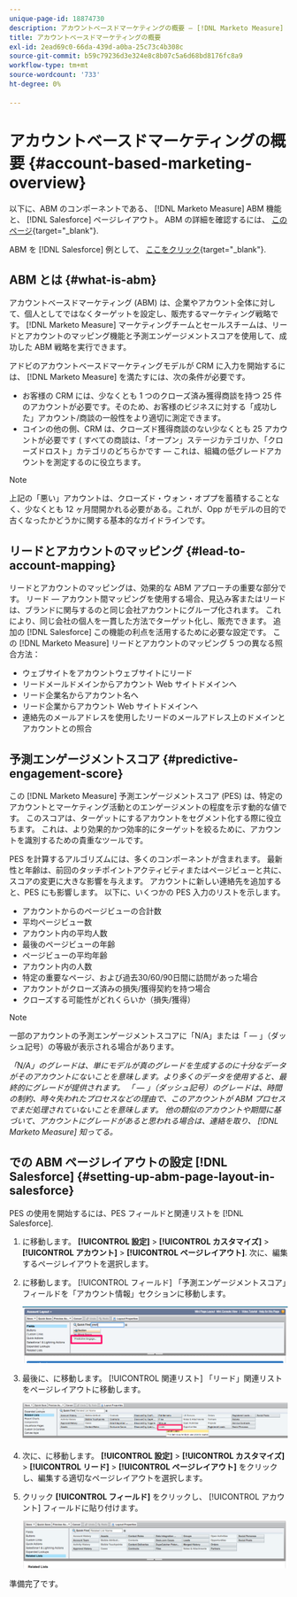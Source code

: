```yaml
---
unique-page-id: 18874730
description: アカウントベースドマーケティングの概要 — [!DNL Marketo Measure]  — 製品ドキュメント
title: アカウントベースドマーケティングの概要
exl-id: 2ead69c0-66da-439d-a0ba-25c73c4b308c
source-git-commit: b59c79236d3e324e8c8b07c5a6d68bd8176fc8a9
workflow-type: tm+mt
source-wordcount: '733'
ht-degree: 0%

---
```


# アカウントベースドマーケティングの概要 {#account-based-marketing-overview}

以下に、ABM のコンポーネントである、 [!DNL Marketo Measure] ABM 機能と、 [!DNL Salesforce] ページレイアウト。 ABM の詳細を確認するには、 [このページ](https://www.marketo.com/account-based-marketing/){target="_blank"}.

ABM を [!DNL Salesforce] 例として、 [ここをクリック](/help/advanced-marketo-measure-features/account-based-marketing/account-based-marketing-overview.md#setting-up-abm-page-layout-in-salesforce){target="_blank"}.

## ABM とは {#what-is-abm}

アカウントベースドマーケティング (ABM) は、企業やアカウント全体に対して、個人としてではなくターゲットを設定し、販売するマーケティング戦略です。 [!DNL Marketo Measure] マーケティングチームとセールスチームは、リードとアカウントのマッピング機能と予測エンゲージメントスコアを使用して、成功した ABM 戦略を実行できます。

アドビのアカウントベースドマーケティングモデルが CRM に入力を開始するには、 [!DNL Marketo Measure] を満たすには、次の条件が必要です。

* お客様の CRM には、少なくとも 1 つのクローズ済み獲得商談を持つ 25 件のアカウントが必要です。そのため、お客様のビジネスに対する「成功した」アカウント/商談の一般性をより適切に測定できます。
* コインの他の側、CRM は、クローズド獲得商談のない少なくとも 25 アカウントが必要です ( すべての商談は、「オープン」ステージカテゴリか、「クローズドロスト」カテゴリのどちらかです — これは、組織の低グレードアカウントを測定するのに役立ちます。

>[!NOTE]
>
>上記の「悪い」アカウントは、クローズド・ウォン・オププを蓄積することなく、少なくとも 12 ヶ月間開かれる必要がある。これが、Opp がモデルの目的で古くなったかどうかに関する基本的なガイドラインです。

## リードとアカウントのマッピング {#lead-to-account-mapping}

リードとアカウントのマッピングは、効果的な ABM アプローチの重要な部分です。 リード — アカウント間マッピングを使用する場合、見込み客またはリードは、ブランドに関与するのと同じ会社アカウントにグループ化されます。 これにより、同じ会社の個人を一貫した方法でターゲット化し、販売できます。 追加の [!DNL Salesforce] この機能の利点を活用するために必要な設定です。 この [!DNL Marketo Measure] リードとアカウントのマッピング 5 つの異なる照合方法：

* ウェブサイトをアカウントウェブサイトにリード
* リードメールドメインからアカウント Web サイトドメインへ
* リード企業名からアカウント名へ
* リード企業からアカウント Web サイトドメインへ
* 連絡先のメールアドレスを使用したリードのメールアドレス上のドメインとアカウントとの照合

## 予測エンゲージメントスコア {#predictive-engagement-score}

この [!DNL Marketo Measure] 予測エンゲージメントスコア (PES) は、特定のアカウントとマーケティング活動とのエンゲージメントの程度を示す動的な値です。 このスコアは、ターゲットにするアカウントをセグメント化する際に役立ちます。 これは、より効果的かつ効率的にターゲットを絞るために、アカウントを識別するための貴重なツールです。

PES を計算するアルゴリズムには、多くのコンポーネントが含まれます。 最新性と年齢は、前回のタッチポイントアクティビティまたはページビューと共に、スコアの変更に大きな影響を与えます。 アカウントに新しい連絡先を追加すると、PES にも影響します。 以下に、いくつかの PES 入力のリストを示します。

* アカウントからのページビューの合計数
* 平均ページビュー数
* アカウント内の平均人数
* 最後のページビューの年齢
* ページビューの平均年齢
* アカウント内の人数
* 特定の重要なページ、および過去30/60/90日間に訪問があった場合
* アカウントがクローズ済みの損失/獲得契約を持つ場合
* クローズする可能性がどれくらいか（損失/獲得）

>[!NOTE]
>
>一部のアカウントの予測エンゲージメントスコアに「N/A」または「 — 」（ダッシュ記号）の等級が表示される場合があります。

_「N/A」のグレードは、単にモデルが真のグレードを生成するのに十分なデータがそのアカウントにないことを意味します。より多くのデータを使用すると、最終的にグレードが提供されます。_
_「 — 」（ダッシュ記号）のグレードは、時間の制約、時々失われたプロセスなどの理由で、このアカウントが ABM プロセスでまだ処理されていないことを意味します。 他の類似のアカウントや期間に基づいて、アカウントにグレードがあると思われる場合は、連絡を取り、 [!DNL Marketo Measure] 知ってる。_

## での ABM ページレイアウトの設定 [!DNL Salesforce] {#setting-up-abm-page-layout-in-salesforce}

PES の使用を開始するには、PES フィールドと関連リストを [!DNL Salesforce].

1. に移動します。 **[!UICONTROL 設定]** > **[!UICONTROL カスタマイズ]** > **[!UICONTROL アカウント]** > **[!UICONTROL ページレイアウト]**. 次に、編集するページレイアウトを選択します。
1. に移動します。 [!UICONTROL フィールド] 「予測エンゲージメントスコア」フィールドを「アカウント情報」セクションに移動します。

   ![](assets/1.png)

1. 最後に、に移動します。 [!UICONTROL 関連リスト] 「リード」関連リストをページレイアウトに移動します。

   ![](assets/2.png)

1. 次に、に移動します。 **[!UICONTROL 設定]** > **[!UICONTROL カスタマイズ]** > **[!UICONTROL リード]** > **[!UICONTROL ページレイアウト]** をクリックし、編集する適切なページレイアウトを選択します。
1. クリック **[!UICONTROL フィールド]** をクリックし、 [!UICONTROL アカウント] フィールドに貼り付けます。

   ![](assets/3.png)

準備完了です。

